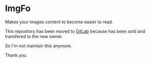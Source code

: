 # ImgFo
Makes your images content to become easier to read.

This repository has been moved to [GitLab](https://gitlab.com/imgfo) because has been sold and transfered to the new owner.

So I'm not maintain this anymore.

Thank you.
